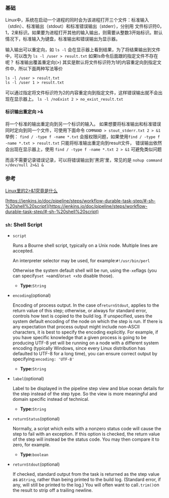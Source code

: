 ### 基础
Linux中，系统在启动一个进程的同时会为该进程打开三个文件：标准输入（stdin）、标准输出（stdout）和标准错误输出（stderr），分别用
文件标识符0，1，2来标识。如果要为进程打开其他的输入输出，则需要从整数3开始标识。默认情况下，标准输入为键盘，标准输出和错误输出为显示器。

输入输出可以重定向，如 `ls -l` 会在显示器上看到结果，为了将结果输出到文件中，可以改为 `ls -l /user > result.txt`
如果ls命令后面跟的指定文件不存在呢？
标准输出覆盖重定向(>) 其实是默认将文件标识符为1的内容重定向到指定文件中，所以下面两种写法等价
```
ls -l /user > result.txt
ls -l /user 1 > result.txt
```
可以通过指定将文件标识符为2的内容重定向到指定文件，这样错误输出就不会出现在显示器上。
`ls -l /noExist 2 > no_exist_result.txt`

#### 标识输出重定向 >&
将一个标准的输出重定向到另一个标识的输入。
如果想要将标准输出和标准错误同时定向到同一个文件，可使用下面命令
`COMMAND > stout_stderr.txt 2 > &1`
举例：
`find / -type f -name *.txt` 会报权限问题，如果使用`find / -type f -name *.txt > result.txt` 只能将标准输出重定向到result文件，
错误输出依然会出现在显示器上，使用 `find / -type f -name *.txt 2 > &1` 可避免类似问题

而且不需要记录错误记录，可以将错误输出到'黑洞'里，常见的是 `nohup command >/dev/null 2>&1 &`



### 参考
[Linux里的2>&1究竟是什么](https://blog.csdn.net/GGxiaobai/article/details/53507530)

[https://jenkins.io/doc/pipeline/steps/workflow-durable-task-step/#-sh-%20shell%20script](https://jenkins.io/doc/pipeline/steps/workflow-durable-task-step/#-sh-%20shell%20script)


### `sh`: Shell Script[](https://jenkins.io/doc/pipeline/steps/workflow-durable-task-step/#sh-shell-script)

*   `script`

    Runs a Bourne shell script, typically on a Unix node. Multiple lines are accepted.

    An interpreter selector may be used, for example:`#!/usr/bin/perl`

    Otherwise the system default shell will be run, using the`-xe`flags (you can specify`set +e`and/or`set +x`to disable those).

    *   **Type:**`String`
*   `encoding`(optional)

    Encoding of process output. In the case of`returnStdout`, applies to the return value of this step; otherwise, or always for standard error, controls how text is copied to the build log. If unspecified, uses the system default encoding of the node on which the step is run. If there is any expectation that process output might include non-ASCII characters, it is best to specify the encoding explicitly. For example, if you have specific knowledge that a given process is going to be producing UTF-8 yet will be running on a node with a different system encoding (typically Windows, since every Linux distribution has defaulted to UTF-8 for a long time), you can ensure correct output by specifying:`encoding: 'UTF-8'`

    *   **Type:**`String`
*   `label`(optional)

    Label to be displayed in the pipeline step view and blue ocean details for the step instead of the step type. So the view is more meaningful and domain specific instead of technical.

    *   **Type:**`String`
*   `returnStatus`(optional)

    Normally, a script which exits with a nonzero status code will cause the step to fail with an exception. If this option is checked, the return value of the step will instead be the status code. You may then compare it to zero, for example.

    *   **Type:**`boolean`
*   `returnStdout`(optional)

    If checked, standard output from the task is returned as the step value as a`String`, rather than being printed to the build log. (Standard error, if any, will still be printed to the log.) You will often want to call`.trim()`on the result to strip off a trailing newline.


